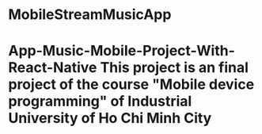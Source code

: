 # MobileStreamMusicApp
# App-Music-Mobile-Project-With-React-Native This project is an final project of the course "Mobile device programming" of Industrial University of Ho Chi Minh City
